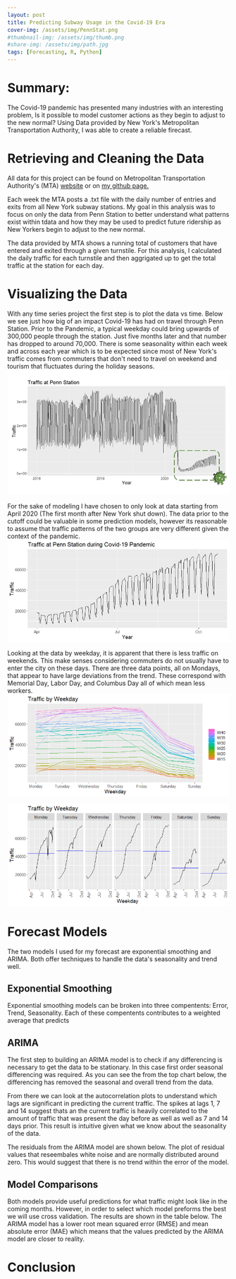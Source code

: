 ```yaml
---
layout: post
title: Predicting Subway Usage in the Covid-19 Era
cover-img: /assets/img/PennStat.png
#thumbnail-img: /assets/img/thumb.png
#share-img: /assets/img/path.jpg
tags: [Forecasting, R, Python]
---
```


# Summary:
The Covid-19 pandemic has presented many industries with an interesting problem, Is it possible to model customer actions as they begin to adjust to the new normal? Using Data provided by New York's Metropolitan Transportation Authority, I was able to create a reliable firecast. 

# Retrieving and Cleaning the Data
All data for this project can be found on Metropolitan Transportation Authority's (MTA) [website](http://web.mta.info/developers/turnstile.html) or on [my github page.](https://github.com/ricepc/MTA_Turnstile_Data) 

Each week the MTA posts a .txt file with the daily number of entries and exits from all New York subway stations. My goal in this analysis was to focus on only the data from Penn Station to better understand what patterns exist within tdata and how they may be used to predict future ridership as New Yorkers begin to adjust to the new normal.

The data provided by MTA shows a running total of customers that have entered and exited through a given turnstile. For this analysis, I calculated the daily traffic for each turnstile and then aggrigated up to get the total traffic at the station for each day. 

# Visualizing the Data
With any time series project the first step is to plot the data vs time. Below we see just how big of an impact Covid-19 has had on travel through Penn Station. Prior to the Pandemic, a typical weekday could bring upwards of 300,000 people through the station. Just five months later and that number has dropped to around 70,000. There is some seasonality within each week and across each year which is to be expected since most of New York's traffic comes from commuters that don't need to travel on weekend and tourism that fluctuates during the holiday seasons. 
![Time Series Data](https://github.com/ricepc/ricepc.github.io/raw/master/assets/Turnstile%20_Images/Full_TS_AutoPlot.JPG)

For the sake of modeling I have chosen to only look at data starting from April 2020 (The first month after New York shut down). The data prior to the cutoff could be valuable in some prediction models, however its reasonable to assume that traffic patterns of the two groups are very different given the context of the pandemic. 
![Covid Time Series Data](https://github.com/ricepc/ricepc.github.io/raw/master/assets/Turnstile%20_Images/Covid_TS_Autoplot.jpeg)

Looking at the data by weekday, it is apparent that there is less traffic on weekends. This make senses considering commuters do not usually have to enter the city on these days. There are three data points, all on Mondays, that appear to have large deviations from the trend. These correspond with Memorial Day, Labor Day, and Columbus Day all of which mean less workers.
![Covid ggseason](https://github.com/ricepc/ricepc.github.io/raw/master/assets/Turnstile%20_Images/Covid_ggseason.png)

![Covid ssubseries](https://github.com/ricepc/ricepc.github.io/raw/master/assets/Turnstile%20_Images/covid_ggsubseries.png)

# Forecast Models
The two models I used for my forecast are exponential smoothing and ARIMA. Both offer techniques to handle the data's seasonality and trend well.  
## Exponential Smoothing
Exponential smoothing models can be broken into three compentents: Error, Trend, Seasonality. Each of these compentents contributes to a weighted average that predicts

## ARIMA
The first step to building an ARIMA model is to check if any differencing is necessary to get the data to be stationary. In this case first order seasonal differencing was required. As you can see the from the top chart below, the differencing has removed the seasonal and overall trend from the data. 

From there we can look at the autocorrelation plots to understand which lags are significant in predicting the current traffic. The spikes at lags 1, 7 and 14 suggest thats an the current traffic is heavily correlated to the amount of traffic that was present the day before as well as well as 7 and 14 days prior. This result is intuitive given what we know about the seasonality of the data. 

The residuals from the ARIMA model are shown below. The plot of residual values that reseembales white noise and are normally distributed around zero. This would suggest that there is no trend within the error of the model.  

## Model Comparisons
Both models provide useful predictions for what traffic might look like in the coming months. However, in order to select which model preforms the best we will use cross validation. The results are shown in the table below. The ARIMA model has a lower root mean squared error (RMSE) and mean absolute error (MAE) which means that the values predicted by the ARIMA model are closer to reality. 

# Conclusion

